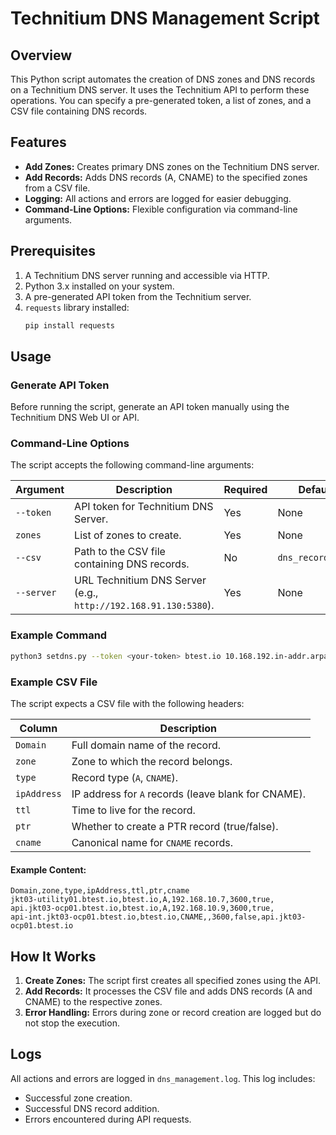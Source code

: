 # Technitium DNS Management Script

## Overview
This Python script automates the creation of DNS zones and DNS records on a Technitium DNS server. It uses the Technitium API to perform these operations. You can specify a pre-generated token, a list of zones, and a CSV file containing DNS records.

## Features
- **Add Zones:** Creates primary DNS zones on the Technitium DNS server.
- **Add Records:** Adds DNS records (A, CNAME) to the specified zones from a CSV file.
- **Logging:** All actions and errors are logged for easier debugging.
- **Command-Line Options:** Flexible configuration via command-line arguments.


## Prerequisites
1. A Technitium DNS server running and accessible via HTTP.
2. Python 3.x installed on your system.
3. A pre-generated API token from the Technitium server.
4. `requests` library installed:
   ```bash
   pip install requests
   ```



## Usage
### Generate API Token
Before running the script, generate an API token manually using the Technitium DNS Web UI or API.



### Command-Line Options
The script accepts the following command-line arguments:

| Argument      | Description                                                                                  | Required | Default           |
|---------------|----------------------------------------------------------------------------------------------|----------|-------------------|
| `--token`     | API token for Technitium DNS Server.                                                        | Yes      | None              |
| `zones`       | List of zones to create.                                                                    | Yes      | None              |
| `--csv`       | Path to the CSV file containing DNS records.                                                | No       | `dns_records.csv` |
| `--server`   | URL Technitium DNS Server (e.g., `http://192.168.91.130:5380`). | Yes      | None              |




### Example Command
```bash
python3 setdns.py --token <your-token> btest.io 10.168.192.in-addr.arpa 11.168.192.in-addr.arpa --csv dns_records.csv
```

### Example CSV File
The script expects a CSV file with the following headers:

| Column       | Description                                      |
|--------------|--------------------------------------------------|
| `Domain`     | Full domain name of the record.                 |
| `zone`       | Zone to which the record belongs.               |
| `type`       | Record type (`A`, `CNAME`).                     |
| `ipAddress`  | IP address for `A` records (leave blank for CNAME). |
| `ttl`        | Time to live for the record.                    |
| `ptr`        | Whether to create a PTR record (true/false).    |
| `cname`      | Canonical name for `CNAME` records.             |

#### Example Content:
```csv
Domain,zone,type,ipAddress,ttl,ptr,cname
jkt03-utility01.btest.io,btest.io,A,192.168.10.7,3600,true,
api.jkt03-ocp01.btest.io,btest.io,A,192.168.10.9,3600,true,
api-int.jkt03-ocp01.btest.io,btest.io,CNAME,,3600,false,api.jkt03-ocp01.btest.io
```



## How It Works
1. **Create Zones:** The script first creates all specified zones using the API.
2. **Add Records:** It processes the CSV file and adds DNS records (A and CNAME) to the respective zones.
3. **Error Handling:** Errors during zone or record creation are logged but do not stop the execution.



## Logs
All actions and errors are logged in `dns_management.log`. This log includes:
- Successful zone creation.
- Successful DNS record addition.
- Errors encountered during API requests.

